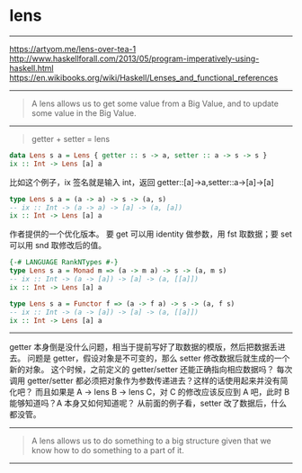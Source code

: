 # lens

---

https://artyom.me/lens-over-tea-1
http://www.haskellforall.com/2013/05/program-imperatively-using-haskell.html
https://en.wikibooks.org/wiki/Haskell/Lenses_and_functional_references

---

> A lens allows us to get some value from a Big Value,
> and to update some value in the Big Value.

---

> getter + setter = lens

```haskell
data Lens s a = Lens { getter :: s -> a, setter :: a -> s -> s }
ix :: Int -> Lens [a] a
```

比如这个例子，ix 签名就是输入 int，返回 getter::[a]->a,setter::a->[a]->[a]

```haskell
type Lens s a = (a -> a) -> s -> (a, s)
-- ix :: Int -> (a -> a) -> [a] -> (a, [a])
ix :: Int -> Lens [a] a
```

作者提供的一个优化版本。
要 get 可以用 identity 做参数，用 fst 取数据；要 set 可以用 snd 取修改后的值。

```haskell
{-# LANGUAGE RankNTypes #-}
type Lens s a = Monad m => (a -> m a) -> s -> (a, m s)
-- ix :: Int -> (a -> [a]) -> [a] -> (a, [[a]])
ix :: Int -> Lens [a] a

type Lens s a = Functor f => (a -> f a) -> s -> (a, f s)
-- ix :: Int -> (a -> [a]) -> [a] -> (a, [[a]])
ix :: Int -> Lens [a] a
```

---

getter 本身倒是没什么问题，相当于提前写好了取数据的模版，然后把数据丢进去。
问题是 getter，假设对象是不可变的，那么 setter 修改数据后就生成的一个新的对象。
这个时候，之前定义的 getter/setter 还能正确指向相应数据吗？
每次调用 getter/setter 都必须把对象作为参数传递进去？这样的话使用起来并没有简化吧？
而且如果是 A -> lens B -> lens C，对 C 的修改应该反应到 A 吧，此时 B 能够知道吗？A 本身又如何知道呢？
从前面的例子看，setter 改了数据后，什么都没管。

---

> A lens allows us to do something to a big structure given that we know how to
> do something to a part of it.

---

